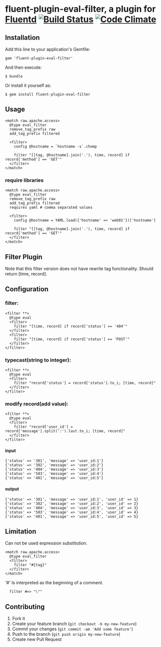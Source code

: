 # fluent-plugin-eval-filter, a plugin for [Fluentd](http://fluentd.org) [![Build Status](https://travis-ci.org/ephemeralsnow/fluent-plugin-eval-filter.png?branch=master)](https://travis-ci.org/ephemeralsnow/fluent-plugin-eval-filter) [![Code Climate](https://codeclimate.com/github/ephemeralsnow/fluent-plugin-eval-filter.png)](https://codeclimate.com/github/ephemeralsnow/fluent-plugin-eval-filter)

## Installation

Add this line to your application's Gemfile:

    gem 'fluent-plugin-eval-filter'

And then execute:

    $ bundle

Or install it yourself as:

    $ gem install fluent-plugin-eval-filter

## Usage

```
<match raw.apache.access>
  @type eval_filter
  remove_tag_prefix raw
  add_tag_prefix filtered

  <filter>
    config @hostname = `hostname -s`.chomp

    filter "[[tag, @hostname].join('.'), time, record] if record['method'] == 'GET'"
  </filter>
</match>
```

### require libraries
```
<match raw.apache.access>
  @type eval_filter
  remove_tag_prefix raw
  add_tag_prefix filtered
  requires yaml # comma separated values

  <filter>
    config @hostname = YAML.load({'hostname' => 'web01'})['hostname']

    filter "[[tag, @hostname].join('.'), time, record] if record['method'] == 'GET'"
  </filter>
</match>
```

## Filter Plugin

Note that this filter version does not have rewrite tag functionality.
Should return [time, record].

## Configuration


### filter:

    <filter **>
      @type eval
      <filter>
        filter "[time, record] if record['status'] == '404'"
      </filter>
      <filter>
        filter "[time, record] if record['status'] == 'POST'"
      </filter>
    </filter>


### typecast(string to integer):

    <filter **>
      @type eval
      <filter>
        filter "record['status'] = record['status'].to_i; [time, record]"
      </filter>
    </filter>

### modify record(add value):

    <filter **>
      @type eval
      <filter>
        filter "record['user_id'] = record['message'].split(':').last.to_i; [time, record]"
      </filter>
    </filter>

#### input
    {'status' => '301', 'message' => 'user_id:1'}
    {'status' => '302', 'message' => 'user_id:2'}
    {'status' => '404', 'message' => 'user_id:3'}
    {'status' => '503', 'message' => 'user_id:4'}
    {'status' => '401', 'message' => 'user_id:5'}

#### output
    {'status' => '301', 'message' => 'user_id:1', 'user_id' => 1}
    {'status' => '302', 'message' => 'user_id:2', 'user_id' => 2}
    {'status' => '404', 'message' => 'user_id:3', 'user_id' => 3}
    {'status' => '503', 'message' => 'user_id:4', 'user_id' => 4}
    {'status' => '401', 'message' => 'user_id:5', 'user_id' => 5}



## Limitation

Can not be used expression substitution.
```
<match raw.apache.access>
  @type eval_filter
  <filter>
    filter "#{tag}"
  </filter>
</match>
```

'#' Is interpreted as the beginning of a comment.
```
  filter #=> "\""
```

## Contributing

1. Fork it
2. Create your feature branch (`git checkout -b my-new-feature`)
3. Commit your changes (`git commit -am 'Add some feature'`)
4. Push to the branch (`git push origin my-new-feature`)
5. Create new Pull Request
